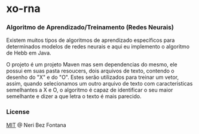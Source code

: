 # xo-rna
### Algoritmo de Aprendizado/Treinamento (Redes Neurais)
Existem muitos tipos de algoritmos de aprendizado específicos para determinados modelos de redes neurais e aqui eu implemento o algoritmo de Hebb em Java.

O projeto é um projeto Maven mas sem dependencias do mesmo, ele possui em suas pasta resoucers, dois arquivos de texto, contendo o desenho do "X" e do "O". Estes serão utilizados para treinar um vetor, assim, quando selecionamos um outro arquivo de texto com caracteristicas semelhantes a X e O, o algoritmo é capaz de identificar o seu maior semelhante e dizer a que letra o texto é mais parecido.

### License
[MIT](https://github.com/nbfontana/xo-rna/blob/master/LICENSE.md) @ Neri Bez Fontana
